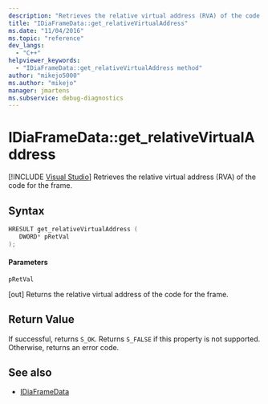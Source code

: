 ```yaml
---
description: "Retrieves the relative virtual address (RVA) of the code for the frame."
title: "IDiaFrameData::get_relativeVirtualAddress"
ms.date: "11/04/2016"
ms.topic: "reference"
dev_langs:
  - "C++"
helpviewer_keywords:
  - "IDiaFrameData::get_relativeVirtualAddress method"
author: "mikejo5000"
ms.author: "mikejo"
manager: jmartens
ms.subservice: debug-diagnostics
---
```

# IDiaFrameData::get_relativeVirtualAddress

 [!INCLUDE [Visual Studio](~/includes/applies-to-version/vs-windows-only.md)]
Retrieves the relative virtual address (RVA) of the code for the frame.

## Syntax

```C++
HRESULT get_relativeVirtualAddress ( 
   DWORD* pRetVal
);
```

#### Parameters
 `pRetVal`

[out] Returns the relative virtual address of the code for the frame.

## Return Value
 If successful, returns `S_OK`. Returns `S_FALSE` if this property is not supported. Otherwise, returns an error code.

## See also
- [IDiaFrameData](../../debugger/debug-interface-access/idiaframedata.md)
